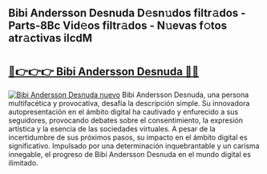 ## Bibi Andersson Desnuda D𝚎sn𝚞dos filtr𝚊dos - Parts-8Bc Vid𝚎os filtr𝚊dos - N𝚞evas f𝚘tos atr𝚊ctivas iIcdM

# <h2><a href="http://mb0xyfq.tromn.icu/?c=Bibi+Andersson+Desnuda">🔗👉👉👉 Bibi Andersson Desnuda 🔗🔗</a></h2>

[![Bibi Andersson Desnuda nuevo](https://i.imgur.com/pEAQMta.gif)](http://mb0xyfq.tromn.icu/?c=Bibi+Andersson+Desnuda)
Bibi Andersson Desnuda, una persona multifacética y provocativa, desafía la descripción simple. Su innovadora autopresentación en el ámbito digital ha cautivado y enfurecido a sus seguidores, provocando debates sobre el consentimiento, la expresión artística y la esencia de las sociedades virtuales. A pesar de la incertidumbre de sus próximos pasos, su impacto en el ámbito digital es significativo. Impulsado por una determinación inquebrantable y un carisma innegable, el progreso de Bibi Andersson Desnuda en el mundo digital es ilimitado.

